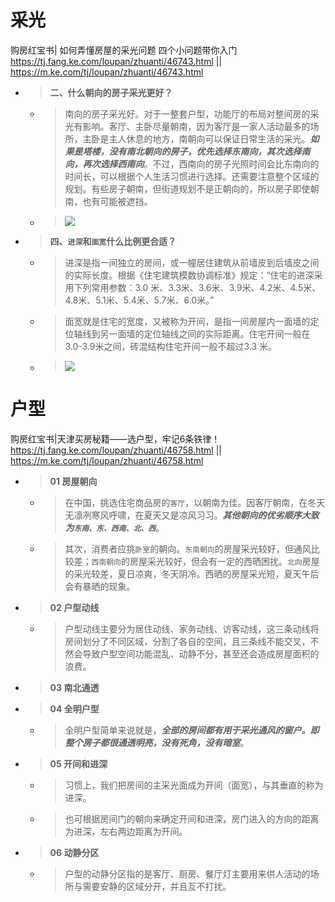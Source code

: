 
# 采光

购房红宝书| 如何弄懂房屋的采光问题 四个小问题带你入门 https://tj.fang.ke.com/loupan/zhuanti/46743.html || https://m.ke.com/tj/loupan/zhuanti/46743.html
- > **二、什么朝向的房子采光更好？**
  * > 南向的房子采光好。对于一整套户型，功能厅的布局对整间房的采光有影响。客厅、主卧尽量朝南，因为客厅是一家人活动最多的场所，主卧是主人休息的地方，南朝向可以保证日常生活的采光。***如果是塔楼，没有南北朝向的房子，优先选择东南向，其次选择南向，再次选择西南向***。不过，西南向的房子光照时间会比东南向的时间长，可以根据个人生活习惯进行选择。还需要注意整个区域的规划。有些房子朝南，但街道规划不是正朝向的，所以房子即使朝南，也有可能被遮挡。
  * > ![](http://image1.ljcdn.com/neirong-image/neirong1488945332php4BJzgt.jpeg)
- > **四、`进深`和`面宽`什么比例更合适？**
  * > 进深是指一间独立的房间，或一幢居住建筑从前墙皮到后墙皮之间的实际长度。根据《住宅建筑模数协调标准》规定：“住宅的进深采用下列常用参数：3.0 米、3.3米、3.6米、3.9米、4.2米、4.5米、4.8米、5.1米、5.4米、5.7米、6.0米。”
  * > 面宽就是住宅的宽度，又被称为开间，是指一间房屋内一面墙的定位轴线到另一面墙的定位轴线之间的实际距离。住宅开间一般在3.0-3.9米之间，砖混结构住宅开间一般不超过3.3 米。
  * > ![](http://image1.ljcdn.com/neirong-image/neirong1488945491phpM6rvNs.jpeg)

# 户型

购房红宝书|天津买房秘籍——选户型，牢记6条铁律！ https://tj.fang.ke.com/loupan/zhuanti/46758.html || https://m.ke.com/tj/loupan/zhuanti/46758.html
- > **01 房屋朝向**
  * > 在中国，挑选住宅商品房的`客厅`，以朝南为佳。因客厅朝南，在冬天无凛冽寒风呼啸，在夏天又是凉风习习。***其他朝向的优劣顺序大致为`东南、东、西南、北、西`***。
  * > 其次，消费者应挑`卧室`的朝向。`东南朝向`的房屋采光较好，但通风比较差；`西南朝向`的房屋采光较好，但会有一定的西晒困扰。`北向`房屋的采光较差，夏日凉爽，冬天阴冷。西晒的房屋采光短，夏天午后会有暴晒的现象。
- > **02 户型动线**
  * > 户型动线主要分为居住动线、家务动线、访客动线，这三条动线将房间划分了不同区域，分割了各自的空间，且三条线不能交叉，不然会导致户型空间功能混乱、动静不分，甚至还会造成房屋面积的浪费。
- > **03 南北通透**
- > **04 全明户型**
  * > 全明户型简单来说就是，***全部的房间都有用于采光通风的窗户。即整个房子都很通透明亮，没有死角，没有暗室***。
- > **05 开间和进深**
  * > 习惯上，我们把房间的主采光面成为开间（面宽），与其垂直的称为进深。
  * > 也可根据房间门的朝向来确定开间和进深，房门进入的方向的距离为进深，左右两边距离为开间。
- > **06 动静分区**
  * > 户型的动静分区指的是客厅、厨房、餐厅灯主要用来供人活动的场所与需要安静的区域分开，并且互不打扰。
